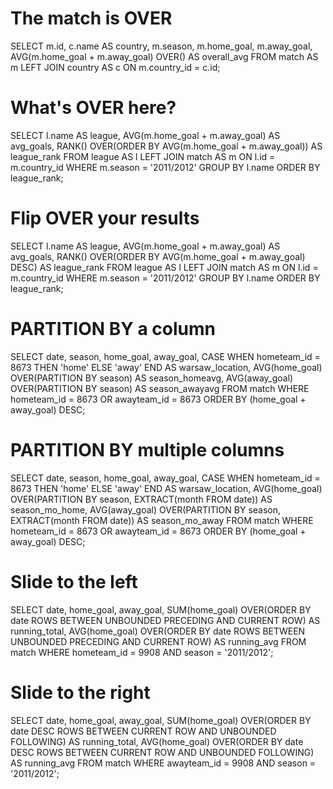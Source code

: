 # The match is OVER
SELECT 
	m.id, 
    c.name AS country, 
    m.season,
	m.home_goal,
	m.away_goal,
	AVG(m.home_goal + m.away_goal) OVER() AS overall_avg
FROM match AS m
LEFT JOIN country AS c ON m.country_id = c.id;

# What's OVER here?
SELECT 
	l.name AS league,
    AVG(m.home_goal + m.away_goal) AS avg_goals,
    RANK() OVER(ORDER BY AVG(m.home_goal + m.away_goal)) AS league_rank
FROM league AS l
LEFT JOIN match AS m 
ON l.id = m.country_id
WHERE m.season = '2011/2012'
GROUP BY l.name
ORDER BY league_rank;

# Flip OVER your results
SELECT 
	l.name AS league,
    AVG(m.home_goal + m.away_goal) AS avg_goals,
    RANK() OVER(ORDER BY AVG(m.home_goal + m.away_goal) DESC) AS league_rank
FROM league AS l
LEFT JOIN match AS m 
ON l.id = m.country_id
WHERE m.season = '2011/2012'
GROUP BY l.name
ORDER BY league_rank;

# PARTITION BY a column
SELECT
	date,
	season,
	home_goal,
	away_goal,
	CASE WHEN hometeam_id = 8673 THEN 'home' 
		 ELSE 'away' END AS warsaw_location,
    AVG(home_goal) OVER(PARTITION BY season) AS season_homeavg,
    AVG(away_goal) OVER(PARTITION BY season) AS season_awayavg
FROM match
WHERE 
	hometeam_id = 8673 
    OR awayteam_id = 8673
ORDER BY (home_goal + away_goal) DESC;

# PARTITION BY multiple columns
SELECT 
	date,
	season,
	home_goal,
	away_goal,
	CASE WHEN hometeam_id = 8673 THEN 'home' 
         ELSE 'away' END AS warsaw_location,
    AVG(home_goal) OVER(PARTITION BY season, 
         	EXTRACT(month FROM date)) AS season_mo_home,
    AVG(away_goal) OVER(PARTITION BY season, 
            EXTRACT(month FROM date)) AS season_mo_away
FROM match
WHERE 
	hometeam_id = 8673 
    OR awayteam_id = 8673
ORDER BY (home_goal + away_goal) DESC;

# Slide to the left
SELECT 
	date,
	home_goal,
	away_goal,
    SUM(home_goal) OVER(ORDER BY date 
         ROWS BETWEEN UNBOUNDED PRECEDING AND CURRENT ROW) AS running_total,
    AVG(home_goal) OVER(ORDER BY date 
         ROWS BETWEEN UNBOUNDED PRECEDING AND CURRENT ROW) AS running_avg
FROM match
WHERE 
	hometeam_id = 9908 
	AND season = '2011/2012';

# Slide to the right
SELECT 
	date,
    home_goal,
    away_goal,
    SUM(home_goal) OVER(ORDER BY date DESC
         ROWS BETWEEN CURRENT ROW AND UNBOUNDED FOLLOWING) AS running_total,
    AVG(home_goal) OVER(ORDER BY date DESC
         ROWS BETWEEN CURRENT ROW AND UNBOUNDED FOLLOWING) AS running_avg
FROM match
WHERE 
	awayteam_id = 9908 
    AND season = '2011/2012';